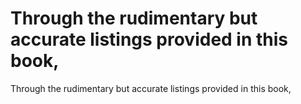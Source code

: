 # Through the rudimentary but accurate listings provided in this book,

Through the rudimentary but accurate listings provided in this book,